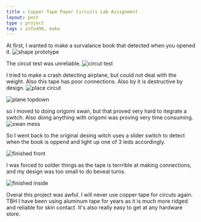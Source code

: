```yaml
---
title : Copper Tape Paper Circuits Lab Assignment
layout: post
type : project
tags : info490, make
---
```

At first, I wanted to make a survalance book that detected when you opened it.
![shape prototype](/assets/info490/IMG_20190213_175509.jpg)



The circut test was unreliable.
![circut test](/assets/info490/IMG_20190213_181030.jpg)

I tried to make a crash detecting airplane, but could not deal with the weight. Also this tape has poor connections. Also by it is destructive by design.
![place circut](/assets/info490/IMG_20190213_182440.jpg)

![plane topdown](/assets/info490/IMG_20190213_182446.jpg)

so I moved to doing origomi swan, but that proved very hard to itegrate a switch.
Also doing anything with origomi was proving very time consuming.
![swan mess](/assets/info490/IMG_20190213_195530.jpg)


So I went back to the original desing witch uses a slider switch to detect when the book is oppend and light up one of 3 leds accordingly.

![finished front](/assets/info490/IMG_20190220_163524.jpg)


I was forced to solder things as the tape is terrrible at making connections, and my design was too small to do beveal turns.

![finished inside](/assets/info490/IMG_20190220_163623.jpg)

Overal this project was awful. I will never use copper tape for circuts again. TBH I have been using aluminum tape for years as it is much more ridged and reliable for skin contact. It's also really easy to get at any hardware store.
